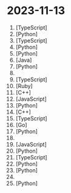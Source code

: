 # 2023-11-13

1. [](https://github.comundefined "Draw a mockup and generate html for it") [TypeScript]
2. [](https://github.comundefined "HAAS = Hierarchical Autonomous Agent Swarm - Resistance is futile!") [Python]
3. [](https://github.comundefined "An innovative superfamily of fonts for code") [TypeScript]
4. [](https://github.comundefined "Browse the web with GPT-4V and Vimium") [Python]
5. [](https://github.comundefined "Robust recipes for to align language models with human and AI preferences") [Python]
6. [](https://github.comundefined "《Hello 算法》：动画图解、一键运行的数据结构与算法教程，支持 Java, C++, Python, Go, JS, TS, C#, Swift, Rust, Dart, Zig 等语言。") [Java]
7. [](https://github.comundefined "Interact with your documents using the power of GPT, 100% privately, no data leaks") [Python]
8. [](https://github.comundefined "🎓 Path to a free self-taught education in Computer Science!") 
9. [](https://github.comundefined "A well-designed cross-platform ChatGPT UI (Web / PWA / Linux / Win / MacOS). 一键拥有你自己的跨平台 ChatGPT 应用。") [TypeScript]
10. [](https://github.comundefined "Open-source customer engagement suite, an alternative to Intercom, Zendesk, Salesforce Service Cloud etc. 🔥💬") [Ruby]
11. [](https://github.comundefined "Cataclysm - Dark Days Ahead. A turn-based survival game set in a post-apocalyptic world.") [C++]
12. [](https://github.comundefined "Cybernetically enhanced web apps") [JavaScript]
13. [](https://github.comundefined "OpenAI's Code Interpreter in your terminal, running locally") [Python]
14. [](https://github.comundefined "Bitcoin Core integration/staging tree") [C++]
15. [](https://github.comundefined "🤖 Lobe Chat - an open-source, extensible (Function Calling), high-performance chatbot framework. It supports one-click free deployment of your private ChatGPT/LLM web application.") [TypeScript]
16. [](https://github.comundefined "Go-blueprint allows users to spin up a quick Go project using a popular framework") [Go]
17. [](https://github.comundefined "EmotiVoice 😊: a Multi-Voice and Prompt-Controlled TTS Engine") [Python]
18. [](https://github.comundefined "A GPT-4 AI Tutor Prompt for customizable personalized learning experiences.") 
19. [](https://github.comundefined "A video series on chai aur code youtube channel") [JavaScript]
20. [](https://github.comundefined "All Algorithms implemented in Python") [Python]
21. [](https://github.comundefined "一个基于 React native 开发的音乐软件") [TypeScript]
22. [](https://github.comundefined "A curated list of awesome Python frameworks, libraries, software and resources") [Python]
23. [](https://github.comundefined "Experience macOS just like before") [Python]
24. [](https://github.comundefined "List of Computer Science courses with video lectures.") 
25. [](https://github.comundefined "GUI for ChatGPT API and many LLMs. Supports agents, file-based QA, GPT finetuning and query with web search. All with a neat UI.") [Python]
